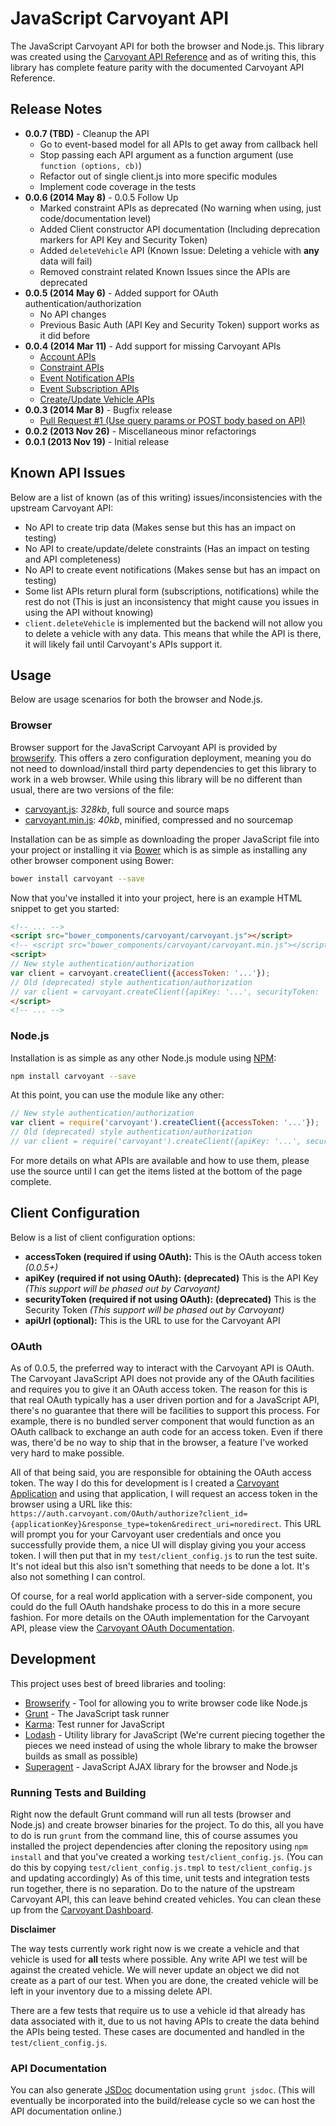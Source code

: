 # JavaScript Carvoyant API

The JavaScript Carvoyant API for both the browser and Node.js.  This library was created using the
[Carvoyant API Reference](http://confluence.carvoyant.com/display/PUBDEV/Carvoyant+API) and as of writing this,
this library has complete feature parity with the documented Carvoyant API Reference.

## Release Notes

* **0.0.7 (TBD)** - Cleanup the API
    * Go to event-based model for all APIs to get away from callback hell
    * Stop passing each API argument as a function argument (use `function (options, cb)`)
    * Refactor out of single client.js into more specific modules
    * Implement code coverage in the tests
* **0.0.6 (2014 May 8)** - 0.0.5 Follow Up
    * Marked constraint APIs as deprecated (No warning when using, just code/documentation level)
    * Added Client constructor API documentation (Including deprecation markers for API Key and Security Token)
    * Added `deleteVehicle` API (Known Issue: Deleting a vehicle with **any** data will fail)
    * Removed constraint related Known Issues since the APIs are deprecated
* **0.0.5 (2014 May 6)** - Added support for OAuth authentication/authorization
    * No API changes
    * Previous Basic Auth (API Key and Security Token) support works as it did before
* **0.0.4 (2014 Mar 11)** - Add support for missing Carvoyant APIs
    * [Account APIs][carvoyant-account-apis]
    * [Constraint APIs][carvoyant-constraint-apis]
    * [Event Notification APIs][carvoyant-event-notification-apis]
    * [Event Subscription APIs][carvoyant-event-subscription-apis]
    * [Create/Update Vehicle APIs][carvoyant-vehicle-apis]
* **0.0.3 (2014 Mar 8)** - Bugfix release
    * [Pull Request #1 (Use query params or POST body based on API)][pr1]
* **0.0.2 (2013 Nov 26)** - Miscellaneous minor refactorings
* **0.0.1 (2013 Nov 19)** - Initial release

## Known API Issues

Below are a list of known (as of this writing) issues/inconsistencies with the upstream Carvoyant API:

* No API to create trip data (Makes sense but this has an impact on testing)
* No API to create/update/delete constraints (Has an impact on testing and API completeness)
* No API to create event notifications (Makes sense but has an impact on testing)
* Some list APIs return plural form (subscriptions, notifications) while the rest do not (This is just an inconsistency
that might cause you issues in using the API without knowing)
* `client.deleteVehicle` is implemented but the backend will not allow you to delete a vehicle with any data.  This
means that while the API is there, it will likely fail until Carvoyant's APIs support it.

## Usage

Below are usage scenarios for both the browser and Node.js.

### Browser

Browser support for the JavaScript Carvoyant API is provided by [browserify](http://browserify.org/).  This offers
a zero configuration deployment, meaning you do not need to download/install third party dependencies to get this
library to work in a web browser.  While using this library will be no different than usual, there are two versions
of the file:

* [carvoyant.js](https://raw.github.com/whitlockjc/carvoyant/master/carvoyant.js): _328kb_, full source and source maps
* [carvoyant.min.js](https://raw.github.com/whitlockjc/carvoyant/master/carvoyant.min.js): _40kb_, minified, compressed
and no sourcemap

Installation can be as simple as downloading the proper JavaScript file into your project or installing it via
[Bower](http://bower.io/) which is as simple as installing any other browser component using Bower:

```bash
bower install carvoyant --save
```

Now that you've installed it into your project, here is an example HTML snippet to get you started:

```html
<!-- ... -->
<script src="bower_components/carvoyant/carvoyant.js"></script>
<!-- <script src="bower_components/carvoyant/carvoyant.min.js"></script> -->
<script>
// New style authentication/authorization
var client = carvoyant.createClient({accessToken: '...'});
// Old (deprecated) style authentication/authorization
// var client = carvoyant.createClient({apiKey: '...', securityToken: '...'});
</script>
<!-- ... -->
```

### Node.js

Installation is as simple as any other Node.js module using [NPM](https://npmjs.org/):

```bash
npm install carvoyant --save
````

At this point, you can use the module like any other:

```javascript
// New style authentication/authorization
var client = require('carvoyant').createClient({accessToken: '...'});
// Old (deprecated) style authentication/authorization
// var client = require('carvoyant').createClient({apiKey: '...', securityToken: '...'});
````

For more details on what APIs are available and how to use them, please use the source until I can get the
items listed at the bottom of the page complete.

## Client Configuration

Below is a list of client configuration options:

* **accessToken (required if using OAuth):** This is the OAuth access token *(0.0.5+)*
* **apiKey (required if not using OAuth):** **(deprecated)** This is the API Key *(This support will be phased out
by Carvoyant)*
* **securityToken (required if not using OAuth):** **(deprecated)** This is the Security Token *(This support will
be phased out by Carvoyant)*
* **apiUrl (optional):** This is the URL to use for the Carvoyant API

### OAuth

As of 0.0.5, the preferred way to interact with the Carvoyant API is OAuth.  The Carvoyant JavaScript API does not
provide any of the OAuth facilities and requires you to give it an OAuth access token.  The reason for this is that
real OAuth typically has a user driven portion and for a JavaScript API, there's no guarantee that there will be
facilities to support this process.  For example, there is no bundled server component that would function as an
OAuth callback to exchange an auth code for an access token.  Even if there was, there'd be no way to ship that in
the browser, a feature I've worked very hard to make possible.

All of that being said, you are responsible for obtaining the OAuth access token.  The way I do this for development
is I created a [Carvoyant Application][carvoyant-application] and using that application, I will request an access
token in the browser using a URL like this:
`https://auth.carvoyant.com/OAuth/authorize?client_id={applicationKey}&response_type=token&redirect_uri=noredirect`.
This URL will prompt you for your Carvoyant user credentials and once you successfully provide them, a nice UI will
display giving you your access token.  I will then put that in my `test/client_config.js` to run the test suite.
It's not ideal but this also isn't something that needs to be done a lot.  It's also not something I can control.

Of course, for a real world application with a server-side component, you could do the full OAuth handshake process
to do this in a more secure fashion.  For more details on the OAuth implementation for the Carvoyant API, please view
the [Carvoyant OAuth Documentation][carvoyant-oauth].

## Development

This project uses best of breed libraries and tooling:

* [Browserify](http://browserify.org/) - Tool for allowing you to write browser code like Node.js
* [Grunt](http://gruntjs.com/) - The JavaScript task runner
* [Karma](http://karma-runner.github.io/): Test runner for JavaScript
* [Lodash](http://lodash.com/) - Utility library for JavaScript (We're current piecing together the pieces we need
instead of using the whole library to make the browser builds as small as possible)
* [Superagent](http://visionmedia.github.io/superagent/) - JavaScript AJAX library for the browser and Node.js

### Running Tests and Building

Right now the default Grunt command will run all tests (browser and Node.js) and create browser binaries for the
project.  To do this, all you have to do is run `grunt` from the command line, this of course assumes you installed
the project dependencies after cloning the repository using `npm install` and that you've created a working
`test/client_config.js`.  (You can do this by copying `test/client_config.js.tmpl` to `test/client_config.js` and
updating accordingly)  As of this time, unit tests and integration tests run together, there is no separation.  Do
to the nature of the upstream Carvoyant API, this can leave behind created vehicles.  You can clean these up from
the [Carvoyant Dashboard][carvoyant-dashboard].

**Disclaimer**

The way tests currently work right now is we create a vehicle and that vehicle is used for **all** tests where
possible.  Any write API we test will be against the created vehicle.  We will never update an object we did not
create as a part of our test.  When you are done, the created vehicle will be left in your inventory due to a missing
delete API.

There are a few tests that require us to use a vehicle id that already has data associated with it, due to us not
having APIs to create the data behind the APIs being tested.  These cases are documented and handled in the
`test/client_config.js`.

### API Documentation

You can also generate [JSDoc](http://usejsdoc.org/) documentation using `grunt jsdoc`.  (This will eventually be
incorporated into the build/release cycle so we can host the API documentation online.)

[carvoyant-account-apis]: http://confluence.carvoyant.com/display/PUBDEV/Account
[carvoyant-application]: https://developer.carvoyant.com/
[carvoyant-constraint-apis]: http://confluence.carvoyant.com/display/PUBDEV/Constraint
[carvoyant-dashboard]: https://dash.carvoyant.com/
[carvoyant-event-notification-apis]: http://confluence.carvoyant.com/display/PUBDEV/EventNotification
[carvoyant-event-subscription-apis]: http://confluence.carvoyant.com/display/PUBDEV/EventSubscription
[carvoyant-oauth]: http://confluence.carvoyant.com/pages/viewpage.action?pageId=3343280
[carvoyant-vehicle-apis]: http://confluence.carvoyant.com/display/PUBDEV/Vehicle
[pr1]: https://github.com/whitlockjc/carvoyant/pull/1
